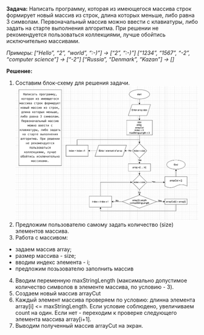 **Задача:**
Написать программу, которая из имеющегося массива строк формирует новый массив из строк, длина которых меньше, либо равна 3 символам. Первоначальный массив можно ввести с клавиатуры, либо задать на старте выполнения алгоритма. При решении не рекомендуется пользоваться коллекциями, лучше обойтись исключительно массивами.

*Примеры: [“Hello”, “2”, “world”, “:-)”] → [“2”, “:-)”] [“1234”, “1567”, “-2”, “computer science”] → [“-2”] [“Russia”, “Denmark”, “Kazan”] → []*

**Решение:**
1. Составим блок-схему для решения задачи.
![Block Diagram of solution](BlockDiagram.png)
2. Предложим пользователю самому задать количество (size) элементов массива.
3. Работа с массивом:
* задаем массив array;
* размер массива - size;
* вводим индекс элемента - i;
* предложим позьзователю заполнить массив
4. Вводим переменную maxStringLength (максимально допустимое количество символов в элементе массива, по условию - 3).
5. Создаем новый массив arrayCut
6. Каждый элемент массива проверяем по условию: длинна элемента array[i] <= maxStringLength. Если условие соблюдено, увеличиваем count на один. Если нет - переходим к проверке следующего элемента массива array[i+1].
7. Выводим полученный массив arrayCut на экран.